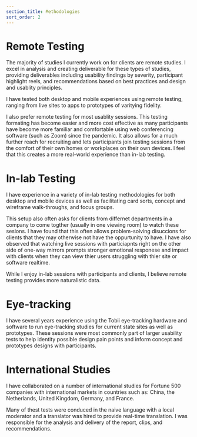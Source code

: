 ```yaml
---
section_title: Methodologies
sort_order: 2
---
```


# Remote Testing

The majority of studies I currently work on for clients are remote studies. I excel in analysis and creating deliverable for these types of studies, providing deliverables including usability findings by severity, participant highlight reels, and recommendations based on best practices and design and usablity principles. 

I have tested both desktop and mobile experiences using remote testing, ranging from live sites to apps to prototypes of varitying fidelity. 

I also prefer remote testing for most usablity sessions. This testing formating has become easier and more cost effective as many participants have become more familiar and comfortable using web conferencing software (such as Zoom) since the pandemic. It also allows for a much further reach for recruiting and lets participants join testing sessions from the comfort of their own homes or workplaces on their own devices. I feel that this creates a more real-world experience than in-lab testing. 

# In-lab Testing

I have experience in a variety of in-lab testing methodologies for both desktop and mobile devices as well as facilitating card sorts, concept and wireframe walk-throughs, and focus groups. 

This setup also often asks for clients from differnet departments in a company to come togther (usually in one viewing room) to watch these sesions. I have found that this often allows problem-solving disuccions for clients that they may  otherwise not have the oppurtunity to have. I have also observed that watching live sessions with particiapnts right on the other side of one-way mirrors prompts stronger emotional responese and impact with clients when they can view thier users struggling with thier site or software realtime. 

While I enjoy in-lab sessions with participants and clients, I believe remote testing provides more naturalistic data. 

# Eye-tracking

I have several years experience using the Tobii eye-tracking hardware and software to run eye-tracking studies for current state sites as well as prototypes. These sessions were most commonly part of larger usability tests to help identity possible design pain points and inform concept and prototypes designs with participants. 

# International Studies

I have collaborated on a number of international studies for Fortune 500 companies with international markets in countries such as: China, the Netherlands, United Kingdom, Germany, and France. 

Many of thest tests were conduced in the naive language with a local moderator and a translator was hired to provide real-time translation. I was responsible for the analysis and delivery of the report, clips, and recommendations. 
